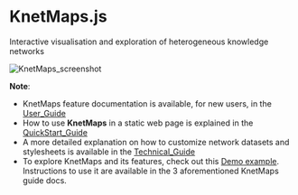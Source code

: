 # KnetMaps.js
Interactive visualisation and exploration of heterogeneous knowledge networks

![KnetMaps_screenshot](https://raw.githubusercontent.com/Rothamsted/knetmaps.js/master/docs/KnetMaps_demo.png)

**Note**:
- KnetMaps feature documentation is available, for new users, in the [User_Guide](docs/User_Guide.md)
- How to use **KnetMaps** in a static web page is explained in the [QuickStart_Guide](docs/QuickStart_Guide.md)
- A more detailed explanation on how to customize network datasets and stylesheets is available in the [Technical_Guide](docs/Technical_Guide.md)
- To explore KnetMaps and its features, check out this [Demo example](http://knetminer.rothamsted.ac.uk/KnetMaps/). Instructions to use it are available in the 3 aforementioned KnetMaps guide docs.
